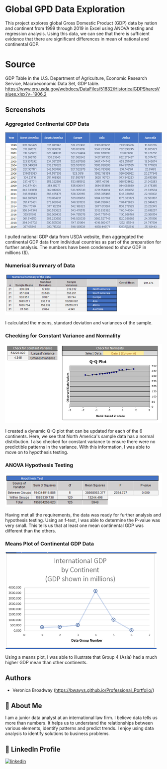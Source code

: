 
# Global GPD Data Exploration
This project explores global Gross Domestic Product (GDP) data by nation and continent from 1999 through 2019 in Excel using ANOVA testing and regression analysis. Using this data, we can see that there is sufficient evidence that there are significant differences in mean of national and continental GDP. 



# Source

GDP Table in the U.S. Department of Agriculture, Economic Research Service, Macroeconomic Data Set, GDP table.
https://www.ers.usda.gov/webdocs/DataFiles/51832/HistoricalGDPSharesValues.xlsx?v=1906.2
## Screenshots


### Aggregated Continental GDP Data 
![Raw Data - Continental GDP](https://github.com/bwayvs/GlobalGDP_DataExploration/blob/main/images/Raw%20Data-%20%20ANOVA%20GDP%20project.PNG)

I pulled national GDP data from USDA website, then aggregated the continental GDP data from individual countries as part of the preparation for further analysis. The numbers have been condensed to show GDP in millions ($).



### Numerical Summary of Data
![ANOVA Numerical Table - Continental GDP](https://github.com/bwayvs/GlobalGDP_DataExploration/blob/main/images/Summary%20Numerical%20Table%20ANOVA%20GDP%20project.PNG)

I calculated the means, standard deviation and variances of the sample. 



### Checking for Constant Variance and Normality
![Variance and Normality - Continental GDP](https://github.com/bwayvs/GlobalGDP_DataExploration/blob/main/images/Variance%20and%20Normalcy%20ANOVA%20GDP%20project.PNG)

I created a dynamic Q-Q plot that can be updated for each of the 6 continents. Here, we see that North America's sample data has a normal distribution. I also checked for constant variance to ensure there were no predictible patterns in the variance. With this information, I was able to move on to hypothesis testing. 



### ANOVA Hypothesis Testing
![Hypothesis Testing Results - Continental GDP](https://github.com/bwayvs/GlobalGDP_DataExploration/blob/main/images/Hypothesis%20Testing%20-%20%20ANOVA%20GDP%20project.PNG)

Having met all the requirements, the data was ready for further analysis and hypothesis testing. Using an f-test, I was able to determine the P-value was very small. This tells us that at least one mean continental GDP was different than the others. 



### Means Plot of Continental GDP Data
![ANOVA Summary Graph - Continental GDP](https://github.com/bwayvs/GlobalGDP_DataExploration/blob/main/images/Summary%20Graph%20ANOVA%20GDP%20project.PNG)

Using a means plot, I was able to illustrate that Group 4 (Asia) had a much higher GDP mean than other continents. 

## Authors

- Veronica Broadway (https://bwayvs.github.io/Professional_Portfolio/)


## 🚀 About Me
I am a junior data analyst at an international law firm. I believe data tells us more than numbers. It helps us to understand the relationships between various elements, identify patterns and predict trends. I enjoy using data analysis to identify solutions to business problems. 


## 🔗 LinkedIn Profile
[![linkedin](https://img.shields.io/badge/linkedin-0A66C2?style=for-the-badge&logo=linkedin&logoColor=white)](https://www.linkedin.com/in/veronicabroadway/)


